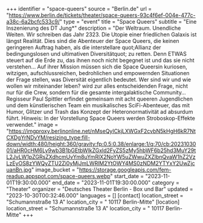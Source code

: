 +++
identifier = "space-queers"
source = "Berlin.de"
url = "https://www.berlin.de/tickets/theater/space-queers-93c4f6ef-004e-477c-a38c-6a2bcfc533c9/"
type = "event"
title = "Space Queers"
subtitle = "Eine Inszenierung des DT Jung*"
description = "Der Weltraum. Unendliche Weiten. Wir schreiben das Jahr 2323. Die Utopie einer friedlichen Galaxis ist längst Realität. Dies sind die Abenteuer der Space Queers, die keinen geringeren Auftrag haben, als die interstellare quot;Allianz der bedingungslosen und ultimativen Diversitätquot; zu retten.
Denn ETWAS steuert auf die Erde zu, das ihnen noch nicht begegnet ist und das sie nicht verstehen… Auf ihrer Mission müssen sich die Space Queersin kuriosen, witzigen, aufschlussreichen, bedrohlichen und empowernden Situationen der Frage stellen, was Diversität eigentlich bedeutet. Wer sind wir und wie wollen wir miteinander leben? wird zur alles entscheidenden Frage, nicht nur für die Crew, sondern für die gesamte intergalaktische Community…
Regisseur Paul Spittler erfindet gemeinsam mit acht queeren Jugendlichen und dem künstlerischen Team ein musikalisches SciFi-Abenteuer, das mit Humor, Glitzer und Trash das Konzept der Heteronormativität ad absurdum führt.
Hinweis: In der Vorstellung Space Queers werden Stroboskop-Effekte verwendet."
image = "https://imgproxy.berlinonline.net/nMseQyICkjLXWGxF2cvbN5kHgH6kR7NtCXDgYrNDvYM/resizing_type:fill-down/width:480/height:360/gravity:fp:0.5:0.38/enlarge:1/q:70/cb:2023103001/aHR0cHM6Ly9wb3B1bGEtbWlkZGxld2FyZS5zMy5hbWF6b25hd3MuY29tL2JvLW1pZGRsZXdhcmUvYm8uYmRlX2NoYW5uZWwuZXZlbnQvaW1hZ2VzLzEyOS8zYWQyZTU2Zi0yMjJmLWRlM2YtOWY4MS0zNDM2YTYxY2UwZjcuanBn.jpg"
image_bucket = "https://storage.googleapis.com/fem-readup.appspot.com/space-queers.webp"
start_date = "2023-11-01T19:30:00.000"
end_date = "2023-11-01T19:30:00.000"
category = "Theater"
organizer = "Deutsches Theater Berlin - Box und Bar"
updated = "2023-10-30T00:32:46.000"
languages = []
[contact]
location_street = "Schumannstraße 13 A"
location_city = " 10117 Berlin-Mitte"
[location]
location_street = "Schumannstraße 13 A"
location_city = " 10117 Berlin-Mitte"
+++